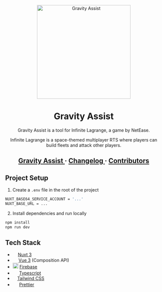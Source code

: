 <p align="center">
  <a href="https://gravityassist.xyz">
    <img alt="Gravity Assist" src="https://github.com/DubNubz/gravity-assist/blob/main/public/logo/logo.svg?raw=true" height="300" />
  </a>
</p>

<h1 align="center">
  Gravity Assist
</h1>

<p align="center">
  Gravity Assist is a tool for Infinite Lagrange, a game by NetEase.
</p>
<p align="center">
  Infinite Lagrange is a space-themed multiplayer RTS where players can build fleets and attack other players.
</p>

<h2 align="center">
  <a href="https://gravityassist.xyz/home">
    Gravity Assist
  </a>
  <span> · </span>
  <a href="https://gravityassist.xyz/home?v=latest">
    Changelog
  </a><span> · </span>
  <a href="https://gravityassist.xyz/home?ct=true">
    Contributors
  </a>
</h2>

## Project Setup

1. Create a `.env` file in the root of the project

```sh
NUXT_BASE64_SERVICE_ACCOUNT = '...'
NUXT_BASE_URL = ...
```

2. Install dependencies and run locally

```sh
npm install
npm run dev
```

## Tech Stack

<ul>
    <li><img src="https://seeklogo.com/images/N/nuxt-logo-1CCC5F38FD-seeklogo.com.png?raw=true" height="13"> <a href="https://nuxt.com/docs/getting-started/introduction">Nuxt 3</a></li>
    <li><img src="https://seeklogo.com/images/V/vuejs-logo-17D586B587-seeklogo.com.png?raw=true" height="15"> <a href="https://vuejs.org/guide/introduction.html">Vue 3</a> (Composition API)</li>
    <li><img src="https://seeklogo.com/images/F/firebase-logo-402F407EE0-seeklogo.com.png?raw=true" height="18"> <a href="https://firebase.google.com/docs/reference/js">Firebase</a></li>
    <li><img src="https://upload.wikimedia.org/wikipedia/commons/thumb/4/4c/Typescript_logo_2020.svg/2048px-Typescript_logo_2020.svg.png?raw=true" height="17"> <a href="https://www.typescriptlang.org/docs/handbook/typescript-in-5-minutes.html">Typescript</a></li>
    <li><img src="https://seeklogo.com/images/T/tailwind-css-logo-5AD4175897-seeklogo.com.png?raw=true" height="11"> <a href="https://tailwindcss.com/docs/utility-first">Tailwind CSS</a></li>
    <li><img src="https://seeklogo.com/images/P/prettier-logo-D5C5197E37-seeklogo.com.png?raw=true" height="17"> <a href="https://prettier.io/docs/en/install">Prettier</a></li>
</ul>
